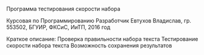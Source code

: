 Программа тестирования скорости набора

Курсовая по Программированию Разработчик Евтухов Владислав, гр. 553502, БГУИР, ФКСиС, ИиТП, 2016 год

Краткое описание: 
    Проверка правильности набора текста
    Тестирование скорости набора текста
    Возможность сохранения результатов
